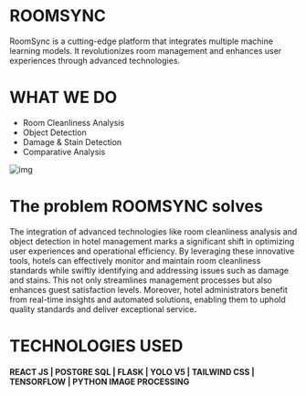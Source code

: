 # ROOMSYNC 
RoomSync is a cutting-edge platform that integrates multiple machine learning models. It revolutionizes room management and enhances user experiences through advanced technologies.
# WHAT WE DO
<ul>
  <li>Room Cleanliness Analysis</li>
  <li>Object Detection</li>
  <li>Damage & Stain Detection</li>
  <li>Comparative Analysis</li>
</ul>
<img src="https://github.com/abdullahquantumx/FoodCoaster-2.O-/assets/137316478/a00934d7-0f45-441f-80c0-ae82c4effa15" alt="img" >
<!-- <img src='https://github.com/abdullahquantumx/FoodCoaster-2.O-/blob/main/assets/137316478/141c03ae-5cce-4751-a8a8-15b3727e7346'> -->

# The problem ROOMSYNC solves
<p>The integration of advanced technologies like room cleanliness analysis and object detection in hotel management marks a significant shift in optimizing user experiences and operational efficiency. By leveraging these innovative tools, hotels can effectively monitor and maintain room cleanliness standards while swiftly identifying and addressing issues such as damage and stains. This not only streamlines management processes but also enhances guest satisfaction levels. Moreover, hotel administrators benefit from real-time insights and automated solutions, enabling them to uphold quality standards and deliver exceptional service.</p>

# TECHNOLOGIES USED 

<h4> REACT JS  |  POSTGRE SQL |  FLASK  | YOLO V5  |  TAILWIND CSS | TENSORFLOW | PYTHON IMAGE PROCESSING</h3>
